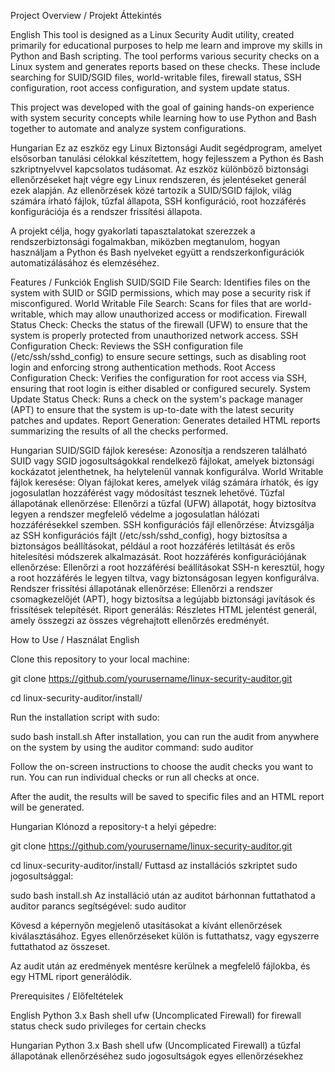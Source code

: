 Project Overview / Projekt Áttekintés

English
This tool is designed as a Linux Security Audit utility, created primarily for educational purposes to help me learn and improve my skills in Python and Bash scripting. The tool performs various security checks on a Linux system and generates reports based on these checks. These include searching for SUID/SGID files, world-writable files, firewall status, SSH configuration, root access configuration, and system update status.

This project was developed with the goal of gaining hands-on experience with system security concepts while learning how to use Python and Bash together to automate and analyze system configurations.

Hungarian
Ez az eszköz egy Linux Biztonsági Audit segédprogram, amelyet elsősorban tanulási célokkal készítettem, hogy fejlesszem a Python és Bash szkriptnyelvvel kapcsolatos tudásomat. Az eszköz különböző biztonsági ellenőrzéseket hajt végre egy Linux rendszeren, és jelentéseket generál ezek alapján. Az ellenőrzések közé tartozik a SUID/SGID fájlok, világ számára írható fájlok, tűzfal állapota, SSH konfiguráció, root hozzáférés konfigurációja és a rendszer frissítési állapota.

A projekt célja, hogy gyakorlati tapasztalatokat szerezzek a rendszerbiztonsági fogalmakban, miközben megtanulom, hogyan használjam a Python és Bash nyelveket együtt a rendszerkonfigurációk automatizálásához és elemzéséhez.

Features / Funkciók
English
SUID/SGID File Search: Identifies files on the system with SUID or SGID permissions, which may pose a security risk if misconfigured.
World Writable File Search: Scans for files that are world-writable, which may allow unauthorized access or modification.
Firewall Status Check: Checks the status of the firewall (UFW) to ensure that the system is properly protected from unauthorized network access.
SSH Configuration Check: Reviews the SSH configuration file (/etc/ssh/sshd_config) to ensure secure settings, such as disabling root login and enforcing strong authentication methods.
Root Access Configuration Check: Verifies the configuration for root access via SSH, ensuring that root login is either disabled or configured securely.
System Update Status Check: Runs a check on the system's package manager (APT) to ensure that the system is up-to-date with the latest security patches and updates.
Report Generation: Generates detailed HTML reports summarizing the results of all the checks performed.

Hungarian
SUID/SGID fájlok keresése: Azonosítja a rendszeren található SUID vagy SGID jogosultságokkal rendelkező fájlokat, amelyek biztonsági kockázatot jelenthetnek, ha helytelenül vannak konfigurálva.
World Writable fájlok keresése: Olyan fájlokat keres, amelyek világ számára írhatók, és így jogosulatlan hozzáférést vagy módosítást tesznek lehetővé.
Tűzfal állapotának ellenőrzése: Ellenőrzi a tűzfal (UFW) állapotát, hogy biztosítva legyen a rendszer megfelelő védelme a jogosulatlan hálózati hozzáférésekkel szemben.
SSH konfigurációs fájl ellenőrzése: Átvizsgálja az SSH konfigurációs fájlt (/etc/ssh/sshd_config), hogy biztosítsa a biztonságos beállításokat, például a root hozzáférés letiltását és erős hitelesítési módszerek alkalmazását.
Root hozzáférés konfigurációjának ellenőrzése: Ellenőrzi a root hozzáférési beállításokat SSH-n keresztül, hogy a root hozzáférés le legyen tiltva, vagy biztonságosan legyen konfigurálva.
Rendszer frissítési állapotának ellenőrzése: Ellenőrzi a rendszer csomagkezelőjét (APT), hogy biztosítsa a legújabb biztonsági javítások és frissítések telepítését.
Riport generálás: Részletes HTML jelentést generál, amely összegzi az összes végrehajtott ellenőrzés eredményét.

How to Use / Használat
English

Clone this repository to your local machine:

git clone https://github.com/yourusername/linux-security-auditor.git

cd linux-security-auditor/install/

Run the installation script with sudo:

sudo bash install.sh
After installation, you can run the audit from anywhere on the system by using the auditor command:
sudo auditor

Follow the on-screen instructions to choose the audit checks you want to run. You can run individual checks or run all checks at once.

After the audit, the results will be saved to specific files and an HTML report will be generated.

Hungarian
Klónozd a repository-t a helyi gépedre:

git clone https://github.com/yourusername/linux-security-auditor.git

cd linux-security-auditor/install/
Futtasd az installációs szkriptet sudo jogosultsággal:

sudo bash install.sh
Az installáció után az auditot bárhonnan futtathatod a auditor parancs segítségével:
sudo auditor

Kövesd a képernyőn megjelenő utasításokat a kívánt ellenőrzések kiválasztásához. Egyes ellenőrzéseket külön is futtathatsz, vagy egyszerre futtathatod az összeset.

Az audit után az eredmények mentésre kerülnek a megfelelő fájlokba, és egy HTML riport generálódik.

Prerequisites / Előfeltételek

English
Python 3.x
Bash shell
ufw (Uncomplicated Firewall) for firewall status check
sudo privileges for certain checks

Hungarian
Python 3.x
Bash shell
ufw (Uncomplicated Firewall) a tűzfal állapotának ellenőrzéséhez
sudo jogosultságok egyes ellenőrzésekhez

